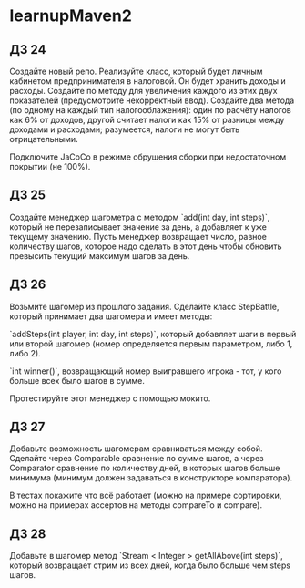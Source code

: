 # learnupMaven2

## ДЗ 24

<p>Создайте новый репо. Реализуйте класс, который будет личным кабинетом предпринимателя в налоговой. Он будет хранить доходы и расходы. Создайте по методу для увеличения каждого из этих двух показателей (предусмотрите некорректный ввод). Создайте два метода (по одному на каждый тип налогооблажения): один по расчёту налогов как 6% от доходов, другой считает налоги как 15% от разницы между доходами и расходами; разумеется, налоги не могут быть отрицательными.</p>

<p>Подключите JaCoCo в режиме обрушения сборки при недостаточном покрытии (не 100%).</p>

## ДЗ 25

<p>Создайте менеджер шагометра с методом `add(int day, int steps)`, который не перезаписывает значение за день, а добавляет к уже текущему значению. Пусть менеджер возвращает число, равное количеству шагов, которое надо сделать в этот день чтобы обновить превысить текущий максимум шагов за день.</p>

## ДЗ 26

<p>Возьмите шагомер из прошлого задания. Сделайте класс StepBattle, который принимает два шагомера и имеет методы:</p>

<p>`addSteps(int player, int day, int steps)`, который добавляет шаги в первый или второй шагомер (номер определяется первым параметром, либо 1, либо 2).</p>

<p>`int winner()`, возвращающий номер выигравшего игрока - тот, у кого больше всех было шагов в сумме.</p>

<p>Протестируйте этот менеджер с помощью мокито.</p>

## ДЗ 27

<p>Добавьте возможность шагомерам сравниваться между собой. Сделайте через Comparable сравнение по сумме шагов, а через Comparator сравнение по количеству дней, в которых шагов больше минимума (минимум должен задаваться в конструкторе компаратора).</p>

<p>В тестах покажите что всё работает (можно на примере сортировки, можно на примерах ассертов на методы compareTo и compare).</p>

## ДЗ 28

<p>Добавьте в шагомер метод `Stream < Integer > getAllAbove(int steps)`, который возвращает стрим из всех дней, когда было больше чем steps шагов. </p>
